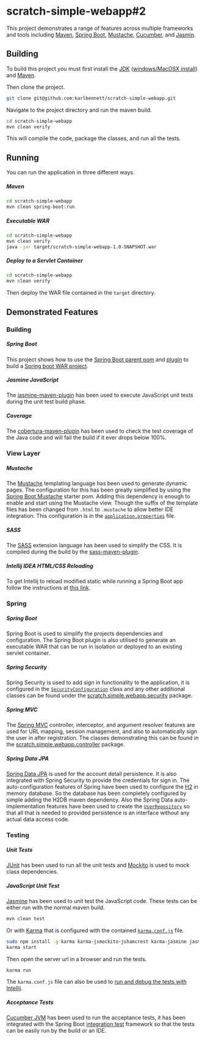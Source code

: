 scratch-simple-webapp#2
==============

This project demonstrates a range of features across multiple frameworks and tools including
[Maven](https://maven.apache.org/), [Spring Boot](http://projects.spring.io/spring-boot/),
[Mustache](https://mustache.github.io/), [Cucumber](https://cucumber.io/), and [Jasmin](http://jasmine.github.io/).

## Building

To build this project you must first install the [JDK](http://openjdk.java.net/install/)
([windows/MacOSX install](http://www.oracle.com/technetwork/java/javase/downloads/jdk8-downloads-2133151.html)) and
[Maven](https://maven.apache.org/install.html).

Then clone the project.
```bash
git clone git@github.com:karlbennett/scratch-simple-webapp.git
```

Navigate to the project directory and run the maven build.
```bash
cd scratch-simple-webapp
mvn clean verify
```

This will compile the code, package the classes, and run all the tests.

## Running

You can run the application in three different ways.

##### Maven

```bash
cd scratch-simple-webapp
mvn clean spring-boot:run
```

##### Executable WAR

```bash
cd scratch-simple-webapp
mvn clean verify
java -jar target/scratch-simple-webapp-1.0-SNAPSHOT.war
```

##### Deploy to a Servlet Container

```bash
cd scratch-simple-webapp
mvn clean verify
```

Then deploy the WAR file contained in the `target` directory.

## Demonstrated Features

### Building

##### Spring Boot

This project shows how to use the
[Spring Boot parent pom](https://docs.spring.io/spring-boot/docs/current/reference/html/using-boot-build-systems.html#using-boot-maven-parent-pom)
and [plugin](https://docs.spring.io/spring-boot/docs/current/reference/html/build-tool-plugins-maven-plugin.html) to
build a
[Spring boot WAR project](http://docs.spring.io/spring-boot/docs/current/reference/htmlsingle/#howto-create-a-deployable-war-file).

##### Jasmine JavaScript

The [jasmine-maven-plugin](http://searls.github.io/jasmine-maven-plugin/) has been used to execute JavaScript unit tests
during the unit test build phase.

##### Coverage

The [cobertura-maven-plugin](http://www.mojohaus.org/cobertura-maven-plugin/) has been used to check the test coverage
of the Java code and will fail the build if it ever drops below 100%.

### View Layer

##### Mustache

The [Mustache](https://mustache.github.io/) templating language has been used to generate dynamic pages. The
configuration for this has been greatly simplified by using the
[Spring Boot Mustache](https://github.com/spring-projects/spring-boot/tree/master/spring-boot-starters/spring-boot-starter-mustache)
starter pom. Adding this dependency is enough to enable and start using the Mustache view. Though the suffix of the
template files has been changed from `.html` to `.mustache` to allow better IDE integration. This configuration is in
the [`application.properties`](src/main/resources/application.properties) file.

##### SASS

The [SASS](http://sass-lang.com/) extension language has been used to simplify the CSS. It is compiled during the build
by the [sass-maven-plugin](http://www.geodienstencentrum.nl/sass-maven-plugin/plugin-info.html).

##### Intellij IDEA HTML/CSS Reloading

To get Intellij to reload modified static while running a Spring Boot app follow the instructions at
[this link](http://garywaddell.com/2015/11/20/spring-boot-intellij-idea-not-reloading-static-content/).

### Spring

##### Spring Boot

Spring Boot is used to simplify the projects dependencies and configuration. The Spring Boot plugin is also utilised to
generate an executable WAR that can be run in isolation or deployed to an existing servlet container.

##### Spring Security

Spring Security is used to add sign in functionality to the application, it is configured in the
[`SecurityConfiguration`](src/main/java/scratch/simple/webapp/SecurityConfiguration.java) class and any other additional
classes can be found under the [scratch.simple.webapp.security](src/main/java/scratch/simple/webapp/security/) package.

##### Spring MVC

The [Spring MVC](http://docs.spring.io/spring/docs/current/spring-framework-reference/html/mvc.html) controller,
interceptor, and argument resolver features are used for URL mapping, session management, and also to automatically sign
the user in after registration. The classes demonstrating this can be found in the
[scratch.simple.webapp.controller](src/main/java/scratch/simple/webapp/controller/) package.

##### Spring Data JPA

[Spring Data JPA](http://projects.spring.io/spring-data-jpa/) is used for the account detail persistence. It is also
integrated with Spring Security to provide the credentials for sign in. The auto-configuration features of Spring have
been used to configure the [H2](http://www.h2database.com/html/main.html) in memory database. So the database has been
completely configured by simple adding the H2DB maven dependency. Also the Spring Data auto-implementation features have
been used to create the [`UserRepository`](src/main/java/scratch/simple/webapp/data/UserRepository.java) so that all
that is needed to provided persistence is an interface without any actual data access code.

### Testing

##### Unit Tests

[JUnit](http://junit.org/) has been used to run all the unit tests and [Mockito](http://mockito.org/) is used to mock
class dependencies.

##### JavaScript Unit Test

[Jasmine](http://jasmine.github.io/) has been used to unit test the JavaScript code. These tests can be either run with
the normal maven build.
```bash
mvn clean test
```
Or with [Karma](https://karma-runner.github.io/0.13/index.html) that is configured with the contained
[`karma.conf.js`](karma.conf.js) file.
```bash
sudo npm install -g karma karma-jsmockito-jshamcrest karma-jasmine jasmine-core karma-chrome-launcher
karma start
```
Then open the server url in a browser and run the tests.
```bash
karma run
```
The `karma.conf.js` file can also be used to
[run and debug the tests with Intellij](https://www.jetbrains.com/idea/help/running-unit-tests-on-karma.html).

##### Acceptance Tests

[Cucumber JVM](https://cucumber.io/docs/reference/jvm)  has been used to run the acceptance tests, it has been
integrated with the Spring Boot
[integration test](https://docs.spring.io/spring-boot/docs/current/reference/html/boot-features-testing.html) framework
so that the tests can be easily run by the build or an IDE.
